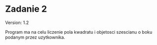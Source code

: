# Zadanie 2
Version: 1.2

Program ma na celu liczenie pola kwadratu i objetosci szescianu o boku podanym przez uzytkownika.
